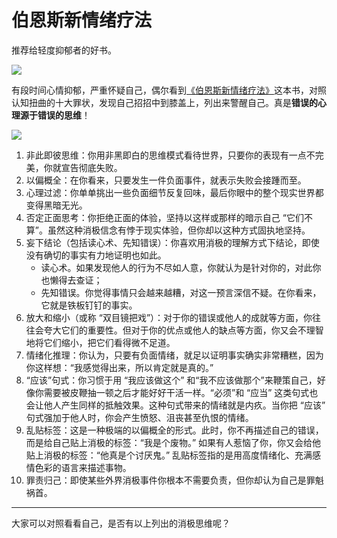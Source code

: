 # 伯恩斯新情绪疗法


推荐给轻度抑郁者的好书。

<!--more-->

![](https://github.com/bugxch/blogpics/blob/master/201807/fake-smile-resize.jpg?raw=true)


有段时间心情抑郁，严重怀疑自己，偶尔看到[《伯恩斯新情绪疗法》](https://book.douban.com/subject/2216703/)这本书，对照认知扭曲的十大罪状，发现自己招招中到膝盖上，列出来警醒自己。真是**错误的心理源于错误的思维**！

![](https://github.com/bugxch/blogpics/blob/master/201807/notes.jpg?raw=true)

1. 非此即彼思维：你用非黑即白的思维模式看待世界，只要你的表现有一点不完美，你就宣告彻底失败。
2. 以偏概全：在你看来，只要发生一件负面事件，就表示失败会接踵而至。
3. 心理过滤：你单单挑出一些负面细节反复回味，最后你眼中的整个现实世界都变得黑暗无光。
4. 否定正面思考：你拒绝正面的体验，坚持以这样或那样的暗示自己 “它们不算”。虽然这种消极信念有悖于现实体验，但你却以这种方式固执地坚持。
5. 妄下结论（包括读心术、先知错误）：你喜欢用消极的理解方式下结论，即使没有确切的事实有力地证明也如此。
   - 读心术。如果发现他人的行为不尽如人意，你就认为是针对你的，对此你也懒得去查证；
   - 先知错误。你觉得事情只会越来越糟，对这一预言深信不疑。在你看来，它就是铁板钉钉的事实。
6. 放大和缩小（或称 “双目镜把戏”）：对于你的错误或他人的成就等方面，你往往会夸大它们的重要性。但对于你的优点或他人的缺点等方面，你又会不理智地将它们缩小，把它们看得微不足道。
7. 情绪化推理：你认为，只要有负面情绪，就足以证明事实确实非常糟糕，因为你这样想：“我感觉得出来，所以肯定就是真的。”
8. “应该”句式：你习惯于用 “我应该做这个” 和“我不应该做那个”来鞭策自己，好像你需要被皮鞭抽一顿之后才能好好干活一样。“必须”和 “应当” 这类句式也会让他人产生同样的抵触效果。这种句式带来的情绪就是内疚。当你把 “应该” 句式强加于他人时，你会产生愤怒、沮丧甚至仇恨的情绪。
9. 乱贴标签：这是一种极端的以偏概全的形式。此时，你不再描述自己的错误，而是给自己贴上消极的标签：“我是个废物。” 如果有人惹恼了你，你又会给他贴上消极的标签：“他真是个讨厌鬼。” 乱贴标签指的是用高度情绪化、充满感情色彩的语言来描述事物。
10. 罪责归己：即使某些外界消极事件你根本不需要负责，但你却认为自己是罪魁祸首。

------

大家可以对照看看自己，是否有以上列出的消极思维呢？
